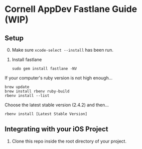 # Cornell AppDev Fastlane Guide (WIP)

## Setup

0. Make sure `xcode-select --install` has been run.

1. Install fastlane

	`sudo gem install fastlane -NV`

If your computer's ruby version is not high enough...

	brew update
	brew install rbenv ruby-build
	rbenv install --list

Choose the latest stable version (2.4.2) and then...
  
	rbenv install [Latest Stable Version]
  
## Integrating with your iOS Project

1. Clone this repo inside the root directory of your project.
